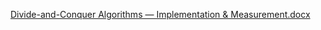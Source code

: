 [Divide-and-Conquer Algorithms — Implementation & Measurement.docx](https://github.com/user-attachments/files/22584722/Divide-and-Conquer.Algorithms.Implementation.Measurement.docx)
